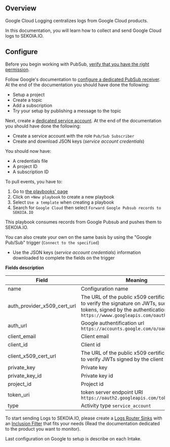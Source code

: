 ## Overview

Google Cloud Logging centralizes logs from Google Cloud products.

In this documentation, you will learn how to collect and send Google Cloud logs to SEKOIA.IO.

## Configure

Before you begin working with PubSub, [verify that you have the right permission](https://cloud.google.com/logging/docs/export/configure_export_v2?hl=en#before-you-begin).

Follow Google's documentation to [configure a dedicated PubSub receiver](https://cloud.google.com/pubsub/docs/publish-receive-messages-console). At the end of the documentation you should have done the following:

   - Setup a project
   - Create a topic
   - Add a subscription 
   - Try your setup by publishing a message to the topic

Next, create a [dedicated service account](https://cloud.google.com/pubsub/docs/reference/libraries#setting_up_authentication). At the end of the documentation you should have done the following:

- Create a service account with the role `Pub/Sub Subscriber`
- Create and download JSON keys (*service account credentials*) 

You should now have:

   - A credentials file
   - A project ID
   - A subscription ID

To pull events, you have to:

1. Go to [the playbooks' page](https://app.sekoia.io/operations/playbooks) 
2. Click on `+New playbook` to create a new playbook 
3. Select `Use a template` when creating a playbook
4. Search for `Google Cloud` then select `Forward Google Pubsub records to SEKOIA.IO`

This playbook consumes records from Google Pubsub and pushes them to SEKOIA.IO. 


You can also create your own on the same basis by using the "Google Pub/Sub" trigger (`Connect to the specified`)

- Use the JSON keys (*service account credentials*) information downloaded to complete the fields on the trigger

**Fields description**

|Field|Meaning|
|---|---|
|name| Configuration name|
|auth_provider_x509_cert_url| The URL of the public x509 certificate, used to verify the signature on JWTs, such as ID tokens, signed by the authentication provider. `https://wwww.googleapis.com/oauth2/v1/certs`|
|auth_url| Google authentification url `https://accounts.google.com/o/oauth2/auth`|
|client_email| Client email|
|client_id| Client id|
|client_x509_cert_url| The URL of the public x509 certificate, used to verify JWTs signed by the client|
|private_key| Private key|
|private_key_id| Private key id|
|project_id| Project id|
|token_uri| token server endpoint URI `https://oauth2.googleapis.com/token`|
|type|Activity type `service_account`|

To start sending Logs to SEKOIA.IO, please create a [Logs Router Sinks](https://cloud.google.com/logging/docs/export/configure_export_v2?hl=en#creating_sink) with an [Inclusion Filter](https://cloud.google.com/logging/docs/view/logging-query-language) that fits your needs (Read the documentation dedicated to the product you want to monitor).

Last configuration on Google to setup is describe on each Intake.
